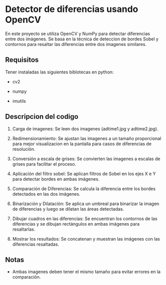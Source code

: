 # Detector de diferencias usando OpenCV
En este proyecto se utiliza OpenCV y NumPy para detectar diferencias entre dos imágenes. Se basa en la técnica de deteccion de bordes Sobel y contornos para resaltar las diferencias entre dos imagenes similares. 

## Requisitos
Tener instaladas las siguientes biblotecas en python:

 - cv2
 
 - numpy
 
 - imutils

## Descripcion del codigo
 1. Carga de imagenes:
     Se leen dos imagenes (adtime1.jpg y adtime2.jpg).
    
 2. Redimensionamiento:
     Se ajustan las imagenes a un tamaño proporcional para mejor visualizacion en la pantalla para casos de diferencias de resolución.
    
 3. Conversión a escala de grises:
     Se convierten las imagenes a escalas de grises para facilitar el proceso.
    
 4. Aplicación del filtro sobel:
     Se aplican filtros de Sobel en los ejes X e Y para detectar bordes en ambas imágenes.
    
 5. Comparación de Diferencias:
     Se calcula la diferencia entre los bordes detectados en las dos imágenes.
    
 6. Binarización y Dilatación:
     Se aplica un umbreal para binarizar la imagen de diferencias y luego se dilatan las áreas detectadas.
    
 7. Dibujar cuadros en las diferencias:
     Se encuentran los contornos de las diferencias y se dibujan rectángulos en ambas imágenes para resaltarlas.
    
 8. Mostrar los resultados:
     Se concatenan y muestran las imágenes con las diferencias resaltadas.
    
   
## Notas 
- Ambas imagenes deben tener el mismo tamaño para evitar errores en la comparación.

